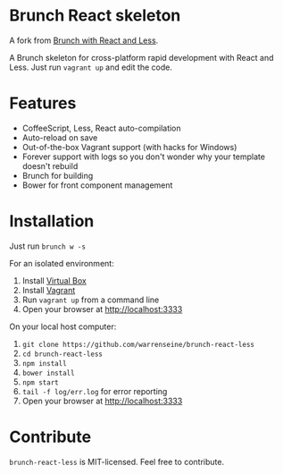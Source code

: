 Brunch React skeleton
==========================

A fork from [Brunch with React and Less](https://github.com/warrenseine/brunch-react-less).

A Brunch skeleton for cross-platform rapid development with React and Less. Just run `vagrant up` and edit the code.

# Features

* CoffeeScript, Less, React auto-compilation
* Auto-reload on save
* Out-of-the-box Vagrant support (with hacks for Windows)
* Forever support with logs so you don't wonder why your template doesn't rebuild
* Brunch for building
* Bower for front component management

# Installation

Just run `brunch w -s`

For an isolated environment:

1. Install [Virtual Box](https://www.virtualbox.org/)
2. Install [Vagrant](http://www.vagrantup.com/)
3. Run `vagrant up` from a command line
4. Open your browser at [http://localhost:3333](http://localhost:3333)

On your local host computer:

1. `git clone https://github.com/warrenseine/brunch-react-less`
2. `cd brunch-react-less`
3. `npm install`
4. `bower install`
5. `npm start`
6. `tail -f log/err.log` for error reporting
7. Open your browser at [http://localhost:3333](http://localhost:3333)



# Contribute

`brunch-react-less` is MIT-licensed. Feel free to contribute.

